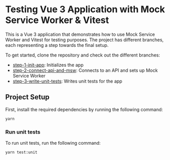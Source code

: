 # Testing Vue 3 Application with Mock Service Worker & Vitest

This is a Vue 3 application that demonstrates how to use Mock Service Worker and Vitest for testing purposes. The project has different branches, each representing a step towards the final setup.

To get started, clone the repository and check out the different branches:

* [step-1-init-app](https://github.com/lisilinhart/testing-vue-3-msw/tree/step-1-init-app): Initializes the app
* [step-2-connect-api-and-msw](https://github.com/lisilinhart/testing-vue-3-msw/tree/step-2-connect-api-and-msw): Connects to an API and sets up Mock Service Worker
* [step-3-write-unit-tests](https://github.com/lisilinhart/testing-vue-3-msw/tree/step-3-write-unit-tests): Writes unit tests for the app

## Project Setup

First, install the required dependencies by running the following command:


```sh
yarn
```

### Run unit tests

To run unit tests, run the following command:


```sh
yarn test:unit
```

